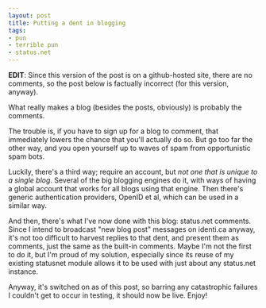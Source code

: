 ```yaml
---
layout: post
title: Putting a dent in blogging
tags:
- pun
- terrible pun
- status.net
---
```


**EDIT**: Since this version of the post is on a github-hosted site, there are
no comments, so the post below is factually incorrect (for this version,
anyway).

What really makes a blog (besides the posts, obviously) is probably the
comments.

The trouble is, if you have to sign up for a blog to comment, that immediately
lowers the chance that you'll actually do so. But go too far the other way, and
you open yourself up to waves of spam from opportunistic spam bots.

Luckily, there's a third way; require an account, but _not one that is unique
to a single blog_. Several of the big blogging engines do it, with ways of
having a global account that works for all blogs using that engine. Then
there's generic authentication providers, OpenID et al, which can be used in a
similar way.

And then, there's what I've now done with this blog: status.net comments. Since
I intend to broadcast "new blog post" messages on identi.ca anyway, it's not
too difficult to harvest replies to that dent, and present them as comments,
just the same as the built-in comments. Maybe I'm not the first to do it, but
I'm proud of my solution, especially since its reuse of my existing statusnet
module allows it to be used with just about any status.net instance.

Anyway, it's switched on as of this post, so barring any catastrophic failures
I couldn't get to occur in testing, it should now be live. Enjoy!
